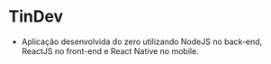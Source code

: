 # TinDev

- Aplicação desenvolvida do zero utilizando NodeJS no back-end, ReactJS no front-end e React Native no mobile.